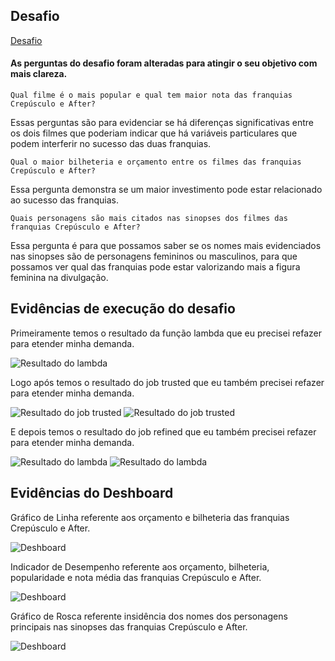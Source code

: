 ## Desafio 

[Desafio](Desafio)

#### As perguntas do desafio foram alteradas para atingir o seu objetivo com mais clareza.

```Qual filme é o mais popular e qual tem maior nota das franquias Crepúsculo e After?```

Essas perguntas são para evidenciar se há diferenças significativas entre os dois filmes que poderiam indicar que há variáveis particulares que podem interferir no sucesso das duas franquias.


```Qual o maior bilheteria e orçamento entre os filmes das franquias Crepúsculo e After?```

Essa pergunta demonstra se um maior investimento pode estar relacionado ao sucesso das franquias.

```Quais personagens são mais citados nas sinopses dos filmes das franquias Crepúsculo e After?```

Essa pergunta é para que possamos saber se os nomes mais evidenciados nas sinopses são de personagens femininos ou masculinos, para que possamos ver qual das franquias pode estar valorizando mais a figura feminina na divulgação.

## Evidências de execução do desafio 

Primeiramente temos o resultado da função lambda que eu precisei refazer para etender minha demanda.

![Resultado do lambda](Evidencias/evidencia01.jpg)

Logo após temos o resultado do job trusted que eu também precisei refazer para etender minha demanda.

![Resultado do job trusted](Evidencias/evidencia02.jpg)
![Resultado do job trusted](Evidencias/evidencia03.jpg)

E depois temos o resultado do job refined que eu também precisei refazer para etender minha demanda.

![Resultado do lambda](Evidencias/evidencia04.jpg)
![Resultado do lambda](Evidencias/evidencia05.jpg)

## Evidências do Deshboard 

Gráfico de Linha referente aos orçamento e bilheteria das franquias Crepúsculo e After.

![Deshboard](Evidencias/evidencia_desafio.jpg)

Indicador de Desempenho referente aos orçamento, bilheteria, popularidade e nota média das franquias Crepúsculo e After.

![Deshboard](Evidencias/evidencia_desafio2.jpg)

Gráfico de Rosca referente insidência dos nomes dos personagens principais nas sinopses das franquias Crepúsculo e After.

![Deshboard](Evidencias/evidencia_desafio3.jpg)